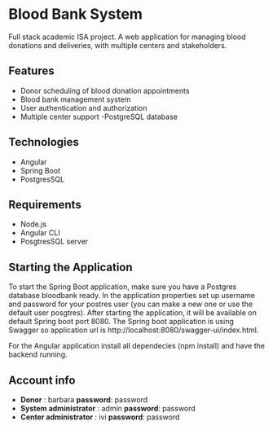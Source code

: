 # **Blood Bank System**
Full stack academic ISA project. A web application for managing blood donations and deliveries, with multiple centers and stakeholders.

## Features
- Donor scheduling of blood donation appointments
- Blood bank management system
- User authentication and authorization
- Multiple center support
-PostgreSQL database

## Technologies
- Angular
- Spring Boot
- PostgresSQL

## Requirements
- Node.js
- Angular CLI
- PosgtresSQL server

## Starting the Application
To start the Spring Boot application, make sure you have a Postgres database bloodbank ready. In the application properties set up username and password for your postres user (you can make a new one or use the default user posgtres). After starting the application, it will be available on default Spring boot port 8080. The Spring boot application is using Swagger so application url is http://localhost:8080/swagger-ui/index.html.

For the Angular application install all dependecies (npm install) and have the backend running.

## Account info
- **Donor** : barbara    **password**: password
- **System administrator** : admin    **password**: password
- **Center administrator** : ivi    **password**: password




